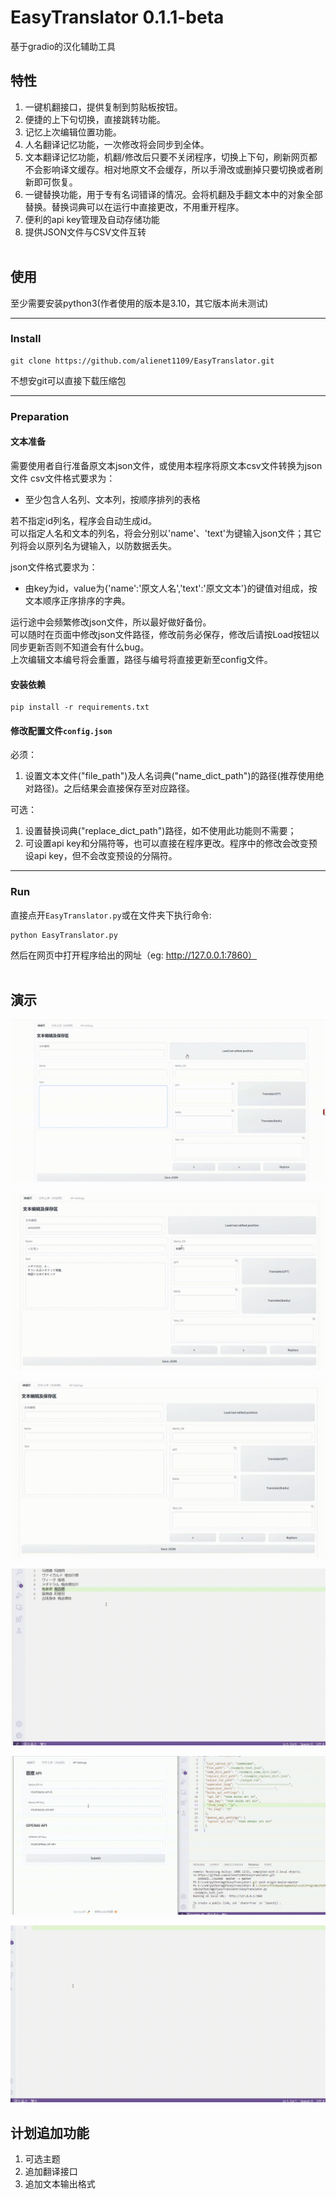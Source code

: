 # EasyTranslator 0.1.1-beta
基于gradio的汉化辅助工具
## 特性
1. 一键机翻接口，提供复制到剪贴板按钮。
2. 便捷的上下句切换，直接跳转功能。 
3. 记忆上次编辑位置功能。 
4. 人名翻译记忆功能，一次修改将会同步到全体。
5. 文本翻译记忆功能，机翻/修改后只要不关闭程序，切换上下句，刷新网页都不会影响译文缓存。相对地原文不会缓存，所以手滑改或删掉只要切换或者刷新即可恢复。
6. 一键替换功能，用于专有名词错译的情况。会将机翻及手翻文本中的对象全部替换。替换词典可以在运行中直接更改，不用重开程序。
7. 便利的api key管理及自动存储功能
8. 提供JSON文件与CSV文件互转
<br><br>

## 使用
至少需要安装python3(作者使用的版本是3.10，其它版本尚未测试)
***
### Install
```
git clone https://github.com/alienet1109/EasyTranslator.git
```
不想安git可以直接下载压缩包
***
### Preparation
#### 文本准备
需要使用者自行准备原文本json文件，或使用本程序将原文本csv文件转换为json文件
csv文件格式要求为：
* 至少包含人名列、文本列，按顺序排列的表格 

若不指定id列名，程序会自动生成id。 \
可以指定人名和文本的列名，将会分别以'name'、'text'为键输入json文件；其它列将会以原列名为键输入，以防数据丢失。

json文件格式要求为：
* 由key为id，value为{'name':'原文人名','text':'原文文本'}的键值对组成，按文本顺序正序排序的字典。

运行途中会频繁修改json文件，所以最好做好备份。\
可以随时在页面中修改json文件路径，修改前务必保存，修改后请按Load按钮以同步更新否则不知道会有什么bug。\
上次编辑文本编号将会重置，路径与编号将直接更新至config文件。

#### 安装依赖
```
pip install -r requirements.txt
```
#### 修改配置文件`config.json`
必须：
1. 设置文本文件("file_path")及人名词典("name_dict_path")的路径(推荐使用绝对路径)。之后结果会直接保存至对应路径。

可选：
1. 设置替换词典("replace_dict_path")路径，如不使用此功能则不需要；
2. 可设置api key和分隔符等，也可以直接在程序更改。程序中的修改会改变预设api key，但不会改变预设的分隔符。
***
### Run
直接点开`EasyTranslator.py`或在文件夹下执行命令:
```
python EasyTranslator.py
```
然后在网页中打开程序给出的网址（eg: http://127.0.0.1:7860）
<br><br>

## 演示

![image](https://github.com/alienet1109/EasyTranslator/blob/master/assets/id%20search.gif)

![image](https://github.com/alienet1109/EasyTranslator/blob/master/assets/name.gif)

![image](https://github.com/alienet1109/EasyTranslator/blob/master/assets/last%26next%20text.gif)

![image](https://github.com/alienet1109/EasyTranslator/blob/master/assets/replace.gif)

![image](https://github.com/alienet1109/EasyTranslator/blob/master/assets/api%20key%20setting.gif)

![image](https://github.com/alienet1109/EasyTranslator/blob/master/assets/derive%20text.gif)

## 计划追加功能
1. 可选主题
2. 追加翻译接口
3. 追加文本输出格式